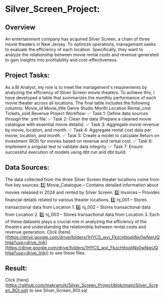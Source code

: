 # Silver_Screen_Project:
## Overview 
An entertainment company has acquired Silver Screen, a chain of three movie theaters in New Jersey. To optimize operations, management seeks to evaluate the efficiency of each location. Specifically, they want to analyze the relationship between movie rental costs and revenue generated to gain insights into profitability and cost-effectiveness.
## Project Tasks:
As a BI Analyst, my role is to meet the management's requirements by analyzing the efficiency of Silver Screen movie theaters. To achieve this, I have developed a table that summarizes the monthly performance of each movie theater across all locations.
The final table includes the following columns:
  Movie_id
  Movie_title
  Genre
  Studio
  Month
  Location
  Rental_cost
  Tickets_sold
  Revenue
Project Workflow:
✅ Task 1: Define data sources through the .yml file.
✅ Task 2: Clean the data (Prepare a cleaned movie catalogue with essential movie details).
✅ Task 3: Aggregate movie revenue by movie, location, and month.
✅ Task 4: Aggregate rental cost data per movie, location, and month.
✅ Task 5: Create a model to calculate Return on Investment (ROI) for movies based on revenue and rental cost.
✅ Task 6: Implement a singular test to validate data integrity.
✅ Task 7: Ensure successful execution of models using dbt run and dbt build.
## Data Sources:
The data collected from the three Silver Screen theater locations come from five key sources:
1️⃣ Movie_Catalogue – Contains detailed information about movies released in 2024 and rented by Silver Screen.
2️⃣ Invoices – Provides financial details related to various theater locations.
3️⃣ nj_001 – Stores transactional data from Location 1. 
4️⃣ nj_002 – Stores transactional data from Location 2.
5️⃣ nj_003 – Stores transactional data from Location 3.
Each of these datasets plays a crucial role in analyzing the efficiency of the theaters and understanding the relationship between rental costs and revenue generation.
Click  [here] ([https://drive.google.com/drive/folders/1HYCS_wyl_FkzcHjtoqIiNx0wNwUQhlga?usp=drive_link](https://drive.google.com/drive/folders/1HYCS_wyl_FkzcHjtoqIiNx0wNwUQhlga?usp=drive_link)) to see these files.
## Result: 
Click  [here] (https://github.com/makramzk/Silver_Screen_Project/blob/main/Silver_Screen_ROI.sql) to see Silver_Screen_ROI.sql

